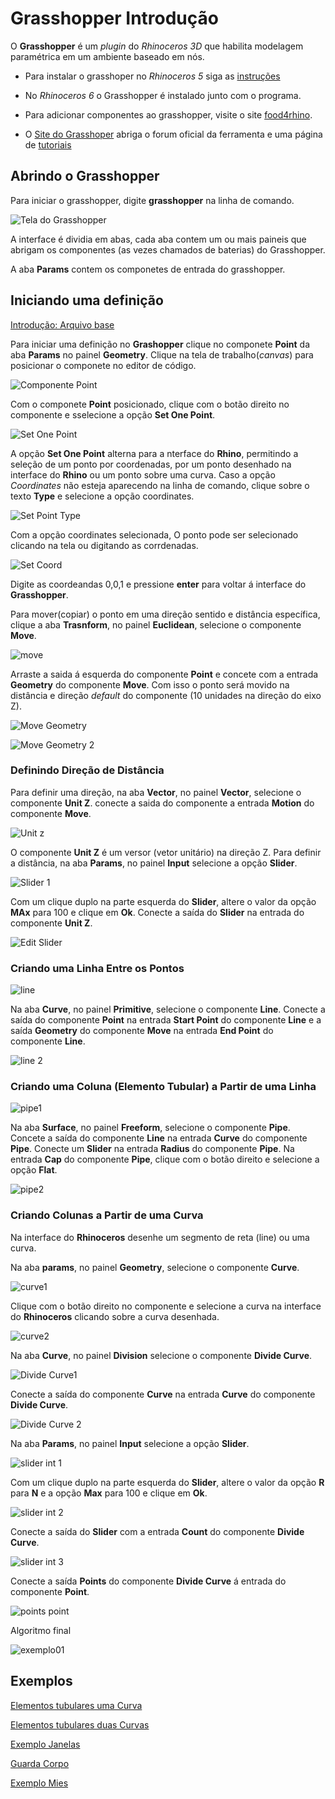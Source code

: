 # Grasshopper Introdução

O **Grasshopper** é um *plugin* do *Rhinoceros 3D* que habilita modelagem paramétrica em um ambiente baseado em nós.

* Para instalar o grasshoper no *Rhinoceros 5* siga as [instruções](https://255ribeiro.github.io/LPACAF/guia_install/)

* No *Rhinoceros 6* o Grasshopper é instalado junto com o programa.

* Para adicionar componentes ao grasshopper, visite o site [food4rhino](http://www.food4rhino.com/).

* O [Site do Grasshoper](https://www.grasshopper3d.com/) abriga o forum oficial da ferramenta e uma página de [tutoriais](https://www.grasshopper3d.com/page/tutorials-1)

## Abrindo o Grasshopper

Para iniciar o grasshopper, digite **grasshopper** na linha de comando.

![Tela do Grasshopper](TelaGH.png)

A interface é dividia em abas, cada aba contem um ou mais paineis que abrigam os componentes (as vezes chamados de baterias) do Grasshopper.

A aba **Params** contem os componetes de entrada do grasshopper.

## Iniciando uma definição

[Introdução: Arquivo base](Grasshopper_introdução.gh)

Para iniciar uma definição no **Grashopper** clique no componete **Point** da aba **Params** no painel **Geometry**. Clique na tela de trabalho(*canvas*) para posicionar o componete no editor de código.

![Componente Point](pointComp.jpg)

Com o componete **Point** posicionado, clique com o botão direito no componente e sselecione a opção **Set One Point**.

![Set One Point](setOnepoint.jpg)

A opção **Set One Point** alterna para a nterface do **Rhino**, permitindo a seleção de um ponto por coordenadas, por um ponto desenhado na interface do **Rhino** ou um ponto sobre uma curva. Caso a opção *Coordinates* não esteja aparecendo na linha de comando, clique sobre o texto **Type** e selecione a opção coordinates.

![Set Point Type](setPointType.png)

Com a opção coordinates selecionada, O ponto pode ser selecionado clicando na tela ou digitando as corrdenadas.

![Set Coord](setPointCoord.png)

Digite as coordeandas 0,0,1 e pressione **enter** para voltar á interface do **Grasshopper**.

Para mover(copiar) o ponto em uma direção sentido e distância específica, clique a aba **Trasnform**, no painel **Euclidean**, selecione o componente **Move**.

![move](MoveComp.png)

Arraste a saida á esquerda do componente **Point** e concete com a entrada **Geometry** do componente **Move**. Com isso o ponto será movido na distância e direção *default* do componente (10 unidades na direção do eixo Z).

![Move Geometry](MoveConect.png)

![Move Geometry 2](move2.png)

### Definindo Direção de Distância

Para definir uma direção, na aba **Vector**, no painel **Vector**, selecione o componente **Unit Z**. conecte a saida do componente a entrada **Motion** do componente **Move**.

![Unit z](unitZ.png)

O componente **Unit Z** é um versor (vetor unitário) na direção Z. Para definir a distância, na aba **Params**, no painel **Input** selecione a opção **Slider**.

![Slider 1](slider1.png)

Com um clique duplo na parte esquerda do **Slider**, altere o valor da opção **MAx** para 100 e clique em **Ok**. Conecte a saída do **Slider** na entrada do componente **Unit Z**.

![Edit Slider](editSlider.png)

### Criando uma Linha Entre os Pontos

![line](line1.png)

Na aba **Curve**, no painel **Primitive**, selecione o componente **Line**. Conecte a saída do componente **Point** na entrada **Start Point** do componente **Line** e a saída **Geometry** do componente **Move** na entrada **End Point** do componente **Line**.

![line 2](line2.png)

### Criando uma Coluna (Elemento Tubular) a Partir de uma Linha

![pipe1](pipe1.png)

Na aba **Surface**, no painel **Freeform**, selecione o componente **Pipe**. Concete a saída do componente **Line** na entrada **Curve** do componente **Pipe**. Conecte um **Slider** na entrada **Radius** do componente **Pipe**. Na entrada **Cap** do componente **Pipe**, clique com o botão direito e selecione a opção **Flat**.

![pipe2](pipe2.png)

### Criando Colunas a Partir de uma Curva

Na interface do **Rhinoceros** desenhe um segmento de reta (line) ou uma curva.

Na aba **params**, no painel **Geometry**, selecione o componente **Curve**.

![curve1](curve1.png)

Clique com o botão direito no componente e selecione a curva na interface do **Rhinoceros** clicando sobre a curva desenhada.

![curve2](curve2.png)

Na aba **Curve**, no painel **Division** selecione o componente **Divide Curve**.

![Divide Curve1](divideCurve1.png)

Conecte a saída do componente **Curve** na entrada **Curve** do componente **Divide Curve**.

![Divide Curve 2](divideCurve2.png)

Na aba **Params**, no painel **Input** selecione a opção **Slider**.

![slider int 1](sliderInt1.png)

Com um clique duplo na parte esquerda do **Slider**, altere o valor da opção **R** para **N** e a opção **Max** para 100 e clique em **Ok**.

![slider int 2](sliderint2.jpg)

Conecte a saída do **Slider** com a entrada **Count** do componente **Divide Curve**.

![slider int 3](sliderInt3.png)

Conecte a saída **Points** do componente **Divide Curve** á entrada do componente **Point**.

![points point](Points_Point.png)

Algoritmo final

![exemplo01](exemplo01.png)

## Exemplos

[Elementos tubulares uma Curva](ELEMENTOS_TUBULARES_UMA_CURVA.gh)

[Elementos tubulares duas Curvas](ELEMENTOS_TUBULARES_DUAS_CURVAS.gh)

[Exemplo Janelas](exemplo_janela.gh)

[Guarda Corpo](GUARDA-CORPO.gh)

[Exemplo Mies](Exemplo_Mies.gh)